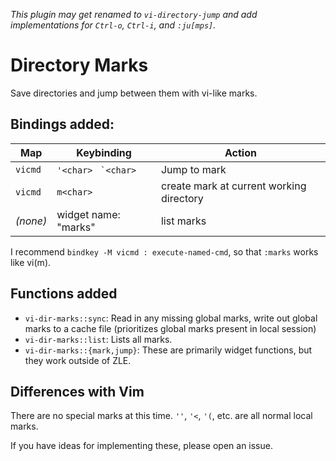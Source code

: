 *This plugin may get renamed to `vi-directory-jump`
and add implementations for
`Ctrl-o`, `Ctrl-i`, and `:ju[mps]`.*

# Directory Marks

Save directories and jump between them
with vi-like marks.

## Bindings added:

| Map | Keybinding | Action |
| --- | --- | --- |
| `vicmd` | `'<char>` ``` `<char>``` | Jump to mark |
| `vicmd` | `m<char>` | create mark at current working directory |
| *(none)* | widget name: "marks" | list marks|

I recommend `bindkey -M vicmd : execute-named-cmd`,
so that `:marks` works like vi(m).

## Functions added

- `vi-dir-marks::sync`: Read in any missing global marks,
write out global marks to a cache file
(prioritizes global marks present in local session)
- `vi-dir-marks::list`: Lists all marks.
- `vi-dir-marks::{mark,jump}`: These are primarily widget functions,
but they work outside of ZLE.

## Differences with Vim

There are no special marks at this time.
`''`, `'<`, `'(`, etc. are all normal local marks.

If you have ideas for implementing these,
please open an issue.

